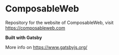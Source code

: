 # ComposableWeb

Repository for the website of ComposableWeb, visit https://composableweb.com

**Built with Gatsby**

More info on https://www.gatsbyjs.org/
